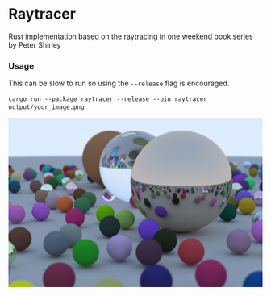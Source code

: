 # Raytracer
Rust implementation based on the [raytracing in one weekend book series](https://raytracing.github.io) by Peter Shirley

### Usage
This can be slow to run so using the ```--release``` flag is encouraged.
```shell
cargo run --package raytracer --release --bin raytracer output/your_image.png
```

![Ray Tracing](example.png)
